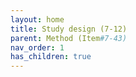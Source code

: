 ```yaml
---
layout: home
title: Study design (7-12)
parent: Method (Item#7-43)
nav_order: 1
has_children: true
---
```

